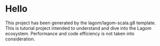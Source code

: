 # Hello

This project has been generated by the lagom/lagom-scala.g8 template.<br>
This is tutorial project intended to understand and dive into the Lagom ecosystem. Performance and code efficiency is not taken into consideration.
